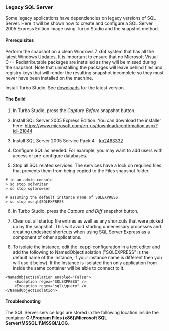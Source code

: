 ### Legacy SQL Server

Some legacy applications have dependencies on legacy versions of SQL Server. Here it will be shown how to create and configure a SQL Server 2005 Express Edition image using Turbo Studio and the snapshot method.

#### Prerequisites

Perform the snapshot on a clean Windows 7 x64 system that has all the latest Windows Updates. It is important to ensure that no Microsoft Visual C++ Redistributable packages are installed as they will be missed during the snapshot. Note that uninstalling the packages will leave behind files and registry keys that will render the resulting snapshot incomplete so they must never have been installed on the machine.

Install Turbo Studio. See [downloads](https://turbo.net/download) for the latest version.

#### The Build

1. In Turbo Studio, press the _Capture Before_ snapshot button.

2. Install SQL Server 2005 Express Edition. You can download the installer here: https://www.microsoft.com/en-us/download/confirmation.aspx?id=21844

3. Install SQL Server 2005 Service Pack 4 - [kb2463332](https://www.catalog.update.microsoft.com/search.aspx?q=kb2463332)

4. Configure SQL as needed. For example, you may want to add users with access or pre-configure databases.

5. Stop all SQL related services. The services have a lock on required files that prevents them from being copied to the Files snapshot folder.

```
# in an admin console
> sc stop sqlwriter
> sc stop sqlbrowser

# assuming the default instance name of SQLEXPRESS
> sc stop mssql$SQLEXPRESS
```

6. In Turbo Studio, press the _Catpure and Diff_ snapshot button.

7. Clear out all startup file entries as well as any shortcuts that were picked up by the snapshot. This will avoid starting unnecessary processes and creating undesired shortcuts when using SQL Server Express as a component of other applications.

8. To isolate the instance, edit the .xappl configuration in a text editor and add the following to NamedObjectIsolation ("SQLEXPRESS" is the default name of the instance, if your instance name is different then you will use it below). If the instance is isolated then only application from inside the same container will be able to connect to it.

```
<NamedObjectIsolation enabled="False">
    <Exception regex="SQLEXPRESS" />
    <Exception regex="sql\\query" />
</NamedObjectIsolation>
```

#### Troubleshooting

The SQL Server service logs are stored in the following location inside the container **C:\Program Files (x86)\Microsoft SQL Server\MSSQL.1\MSSQL\LOG**.
